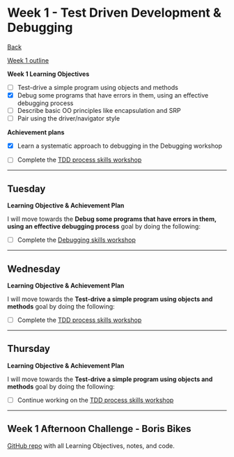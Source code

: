 # Week 1 - Test Driven Development & Debugging

[Back](README.md)

[Week 1 outline](https://github.com/makersacademy/course/blob/master/week_outlines.md#week-1)

**Week 1 Learning Objectives**
- [ ] Test-drive a simple program using objects and methods
- [x] Debug some programs that have errors in them, using an effective debugging process
- [ ] Describe basic OO principles like encapsulation and SRP
- [ ] Pair using the driver/navigator style

**Achievement plans**
- [x] Learn a systematic approach to debugging in the Debugging workshop
- [ ] Complete the [TDD process skills workshop](https://github.com/hturnbull93/makers_notes/blob/master/skills_workshops/TDD_process.md)


---

## Tuesday

**Learning Objective & Achievement Plan**

I will move towards the **Debug some programs that have errors in them, using an effective debugging process** goal by doing the following:

- [ ] Complete the [Debugging skills workshop](https://github.com/hturnbull93/makers_notes/blob/master/skills_workshops/debugging.md)


---

## Wednesday

**Learning Objective & Achievement Plan**

I will move towards the **Test-drive a simple program using objects and methods** goal by doing the following:

- [ ] Complete the [TDD process skills workshop](https://github.com/hturnbull93/makers_notes/blob/master/skills_workshops/TDD_process.md)

---

## Thursday

**Learning Objective & Achievement Plan**

I will move towards the **Test-drive a simple program using objects and methods** goal by doing the following:

- [ ] Continue working on the [TDD process skills workshop](https://github.com/hturnbull93/makers_notes/blob/master/skills_workshops/TDD_process.md)

---

## Week 1 Afternoon Challenge - Boris Bikes

[GitHub repo](https://github.com/hturnbull93/boris-bikes) with all Learning Objectives, notes, and code.